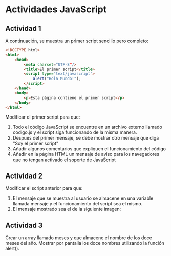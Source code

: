 # Actividades JavaScript

## Actividad 1

A continuación, se muestra un primer script sencillo pero completo:

```HTML
<!DOCTYPE html>
<html>
    <head>
        <meta charset=”UTF-8"/>
        <title>El primer script</title>
        <script type="text/javascript">
            alert("Hola Mundo!");
        </script>
    </head>
    <body>
        <p>Esta página contiene el primer script</p>
    </body>
</html>
```

Modificar el primer script para que:

1. Todo el código JavaScript se encuentre en un archivo externo llamado
   codigo.js y el script siga funcionando de la misma manera.
2. Después del primer mensaje, se debe mostrar otro mensaje que diga "Soy el
   primer script"
3. Añadir algunos comentarios que expliquen el funcionamiento del código
4. Añadir en la página HTML un mensaje de aviso para los navegadores que no tengan activado el soporte de JavaScript

## Actividad 2

Modificar el script anterior para que:

1. El mensaje que se muestra al usuario se almacene en una variable llamada
   mensaje y el funcionamiento del script sea el mismo.
2. El mensaje mostrado sea el de la siguiente imagen:

## Actividad 3

Crear un array llamado meses y que almacene el nombre de los doce meses del año.
Mostrar por pantalla los doce nombres utilizando la función alert().
